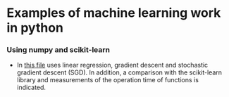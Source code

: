 # Examples of machine learning work in python
### Using numpy and scikit-learn

- In [this file](https://github.com/xxxFilosoFxxx/Machine_learning_with_scikit-learn/blob/master/linearRegression_Gradient_SGA.ipynb) uses linear regression, gradient descent and stochastic gradient descent (SGD). In addition, a comparison with the scikit-learn library and measurements of the operation time of functions is indicated.